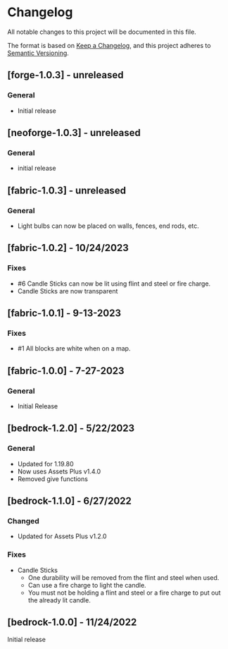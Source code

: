 # Changelog

All notable changes to this project will be documented in this file.

The format is based on [Keep a Changelog](https://keepachangelog.com/en/1.0.0/), and this project adheres to [Semantic Versioning](https://semver.org/spec/v2.0.0.html).

## [forge-1.0.3] - unreleased

### General

- Initial release

## [neoforge-1.0.3] - unreleased

### General

- initial release

## [fabric-1.0.3] - unreleased

### General

- Light bulbs can now be placed on walls, fences, end rods, etc.

## [fabric-1.0.2] - 10/24/2023

### Fixes

- #6 Candle Sticks can now be lit using flint and steel or fire charge.
- Candle Sticks are now transparent

## [fabric-1.0.1] - 9-13-2023

### Fixes

- #1 All blocks are white when on a map.

## [fabric-1.0.0] - 7-27-2023

### General

- Initial Release

## [bedrock-1.2.0] - 5/22/2023

### General

- Updated for 1.19.80
- Now uses Assets Plus v1.4.0
- Removed give functions

## [bedrock-1.1.0] - 6/27/2022

### Changed

- Updated for Assets Plus v1.2.0

### Fixes

- Candle Sticks
  - One durability will be removed from the flint and steel when used.
  - Can use a fire charge to light the candle.
  - You must not be holding a flint and steel or a fire charge to put out the already lit candle.

## [bedrock-1.0.0] - 11/24/2022

Initial release


